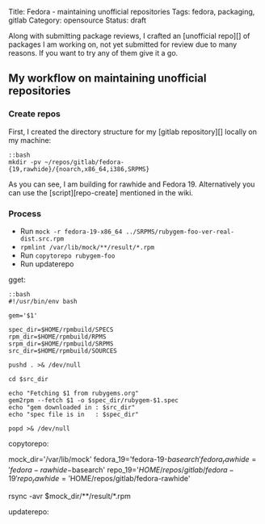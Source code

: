 Title: Fedora - maintaining unofficial repositories
Tags: fedora, packaging, gitlab
Category: opensource
Status: draft


Along with submitting package reviews, I crafted an [unofficial repo][] of packages
I am working on, not yet submitted for review due to many reasons. If you want to
try any of them give it a go.


## My workflow on maintaining unofficial repositories

### Create repos 

First, I created the directory structure for my [gitlab repository][] locally on
my machine:

    ::bash
    mkdir -pv ~/repos/gitlab/fedora-{19,rawhide}/{noarch,x86_64,i386,SRPMS}

As you can see, I am building for rawhide and Fedora 19.
Alternatively you can use the [script][repo-create] mentioned in the wiki.

### Process


- Run `mock -r fedora-19-x86_64 ../SRPMS/rubygem-foo-ver-real-dist.src.rpm`
- `rpmlint /var/lib/mock/**/result/*.rpm`
- Run `copytorepo rubygem-foo`
- Run updaterepo

gget:

    ::bash
    #!/usr/bin/env bash

    gem='$1'

    spec_dir=$HOME/rpmbuild/SPECS
    rpm_dir=$HOME/rpmbuild/RPMS
    srpm_dir=$HOME/rpmbuild/SRPMS
    src_dir=$HOME/rpmbuild/SOURCES

    pushd . >& /dev/null

    cd $src_dir

    echo "Fetching $1 from rubygems.org"
    gem2rpm --fetch $1 -o $spec_dir/rubygem-$1.spec
    echo "gem downloaded in : $src_dir"
    echo "spec file is in   : $spec_dir"

    popd >& /dev/null

copytorepo:

mock_dir='/var/lib/mock'
fedora_19='fedora-19-$basearch'
fedora_rawhide='fedora-rawhide-$basearch'
repo_19='$HOME/repos/gitlab/fedora-19'
repo_rawhide='$HOME/repos/gitlab/fedora-rawhide'



rsync -avr $mock_dir/**/result/*.rpm

updaterepo:

